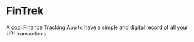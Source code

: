 # FinTrek
A cool Finance Tracking App to have a simple and digital record of all your UPI transactions 
